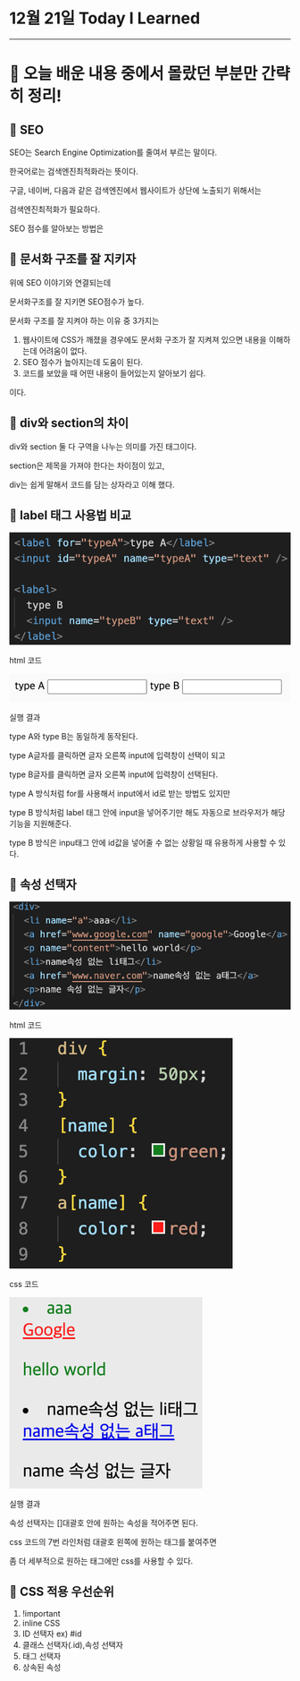 # 12월 21일 Today I Learned

---

# 💯 오늘 배운 내용 중에서 몰랐던 부분만 간략히 정리!

## 🔴 SEO

SEO는 Search Engine Optimization를 줄여서 부르는 말이다.

한국어로는 검색엔진최적화라는 뜻이다.

구글, 네이버, 다음과 같은 검색엔진에서 웹사이트가 상단에 노출되기 위해서는

검색엔진최적화가 필요하다.

SEO 점수를 알아보는 방법은

## 🔴 문서화 구조를 잘 지키자

위에 SEO 이야기와 연결되는데

문서화구조를 잘 지키면 SEO점수가 높다.

문서화 구조를 잘 지켜야 하는 이유 중 3가지는

1. 웹사이트에 CSS가 깨졌을 경우에도 문서화 구조가 잘 지켜져 있으면
   내용을 이해하는데 어려움이 없다.
2. SEO 점수가 높아지는데 도움이 된다.
3. 코드를 보았을 때 어떤 내용이 들어있는지 알아보기 쉽다.

이다.

## 🔴 div와 section의 차이

div와 section 둘 다 구역을 나누는 의미를 가진 태그이다.

section은 제목을 가져야 한다는 차이점이 있고,

div는 쉽게 말해서 코드를 담는 상자라고 이해 했다.

## 🔴 label 태그 사용법 비교

![html 코드](/images/20231221.png)

html 코드

![실행 결과](/images/20231221%201.png)

실행 결과

type A와 type B는 동일하게 동작된다.

type A글자를 클릭하면 글자 오른쪽 input에 입력창이 선택이 되고

type B글자를 클릭하면 글자 오른쪽 input에 입력창이 선택된다.

type A 방식처럼 for를 사용해서 input에서 id로 받는 방법도 있지만

type B 방식처럼 label 태그 안에 input을 넣어주기만 해도 자동으로 브라우저가 해당 기능을 지원해준다.

type B 방식은 inpu태그 안에 id값을 넣어줄 수 없는 상황일 때 유용하게 사용할 수 있다.

## 🔴 속성 선택자

![html 코드](/images/20231221%202.png)

html 코드

![css 코드](/images/20231221%203.png)

css 코드

![실행 결과](/images/20231221%204.png)

실행 결과

속성 선택자는 []대괄호 안에 원하는 속성을 적어주면 된다.

css 코드의 7번 라인처럼 대괄호 왼쪽에 원하는 태그를 붙여주면

좀 더 세부적으로 원하는 태그에만 css를 사용할 수 있다.

## 🔴 CSS 적용 우선순위

1. !important
2. inline CSS
3. ID 선택자 ex) #id
4. 클래스 선택자(.id),속성 선택자
5. 태그 선택자
6. 상속된 속성
